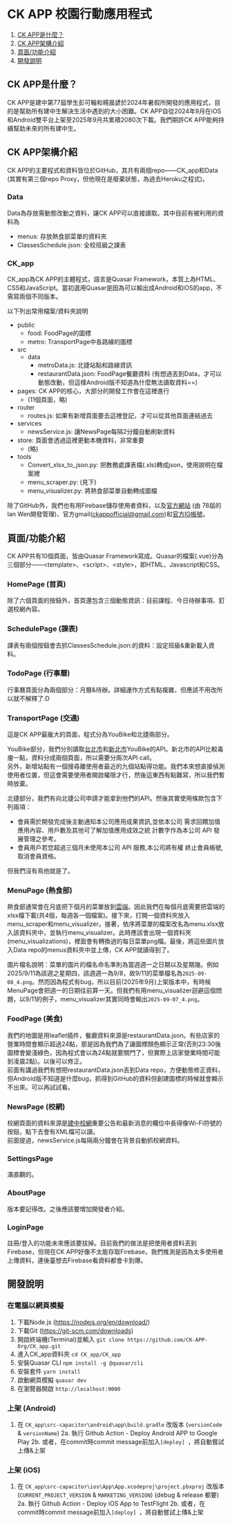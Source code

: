 # CK APP 校園行動應用程式
1. [CK APP是什麼？](#ck-app是什麼)
2. [CK APP架構介紹](#ck-app架構介紹)
3. [頁面/功能介紹](#頁面功能介紹)
4. [開發說明](#開發說明)

## CK APP是什麼？
CK APP是建中第77屆學生彭可翰和楊晨諺於2024年暑假所開發的應用程式，目的是幫助所有建中生解決生活中遇到的大小困難。CK APP自從2024年9月在iOS和Android雙平台上架至2025年9月共累積2080次下載。我們期許CK APP能夠持續幫助未來的所有建中生。

## CK APP架構介紹
CK APP的主要程式和資料皆位於GitHub，其共有兩個repo——CK_app和Data (其實有第三個repo Proxy，但他現在是廢棄狀態，為過去Heroku之程式)。
### Data
Data為存放需動態改動之資料，讓CK APP可以直接讀取。其中目前有被利用的資料為
- menus: 存放熱食部菜單的資料夾
- ClassesSchedule.json: 全校班級之課表
### CK_app
CK_app為CK APP的主體程式，語言是Quasar Framework，本質上為HTML、CSS和JavaScript。當初選用Quasar是因為可以輸出成Android和iOS的app，不需寫兩個不同版本。

以下列出常用檔案/資料夾說明
- public
	- food: FoodPage的圖標
	- metro: TransportPage中各路線的圖標
- src
	- data
		- metroData.js: 北捷站點和路線資訊
		- restaurantData.json: FoodPage餐廳資料 (有想過丟到Data，才可以動態改動，但這樣Android版不知道為什麼無法讀取資料\==)
- pages: CK APP的核心，大部分的開發工作會在這裡進行
	- (11個頁面，略)
- router
	- routes.js: 如果有新增頁面要去這裡登記，才可以從其他頁面連結過去
- services
	- newsService.js: 讓NewsPage每隔2分鐘自動刷新資料
- store: 頁面會透過這裡更動本機資料，非常重要
	- (略)
- tools
	- Convert_xlsx_to_json.py: 把教務處課表檔(.xls)轉成json，使用說明在檔案裡
	- menu_scraper.py: (見下)
	- menu_visualizer.py: 將熱食部菜單自動轉成圖檔

除了GitHub外，我們也有用Firebase儲存使用者資料，以及[官方網站](https://ckapp-tw.web.app/) (由 78屆的Ian Wen開發管理)、官方gmail(ckappofficial@gmail.com)和[官方IG帳號](https://www.instagram.com/ckappofficial/)。

## 頁面/功能介紹
CK APP共有10個頁面，皆由Quasar Framework寫成。Quasar的檔案(.vue)分為三個部分——\<template>、\<script>、\<style>，即HTML、Javascript和CSS。
### HomePage (首頁)
除了六個頁面的按鈕外，首頁還包含三個動態資訊：目前課程、今日待辦事項、釘選校網內容。
### SchedulePage (課表)
課表有兩個按鈕會去抓ClassesSchedule.json:的資料：設定班級&重新載入資料。
### TodoPage (行事曆)
行事曆頁面分為兩個部分：月曆&待辦。詳細運作方式有點複雜，但應該不用改所以就不解釋了:D
### TransportPage (交通)
這是CK APP最龐大的頁面，程式分為YouBike和北捷兩部分。

YouBike部分，我們分別讀取[台北市](https://tcgbusfs.blob.core.windows.net/dotapp/youbike/v2/youbike_immediate.json)和[新北市](https://data.ntpc.gov.tw/openapi/swagger-ui/index.html?configUrl=%2Fapi%2Fv1%2Fopenapi%2Fswagger%2Fconfig&urls.primaryName=%E6%96%B0%E5%8C%97%E5%B8%82%E6%94%BF%E5%BA%9C%E4%BA%A4%E9%80%9A%E5%B1%80%2863%29#/)YouBike的API。新北市的API比較毒瘤一點，資料分成兩個頁面，所以需要分兩次API call。\
另外，新增站點有一個搜尋離使用者最近的九個站點得功能。我們本來想直接偵測使用者位置，但這會需要使用者開啟權限才行，然後這東西有點難寫，所以我們暫時放棄。

北捷部分，我們有向北捷公司申請才能拿到他們的API。然後其實使用條款包含下列兩項：
- 會員需於開發完成後主動通知本公司應用成果資訊,並依本公司
需求回饋加值應用內容、用戶數及其他可了解加值應用成效之統
計數字作為本公司 API 發展管理之參考。
- 會員用戶若您超過三個月未使用本公司 API 服務,本公司將有權
終止會員帳號,取消會員資格。

但我們沒有鳥他就是了。

### MenuPage (熱食部)
熱食部通常會在月底把下個月的菜單放到[雲端](https://drive.google.com/drive/folders/1jZTQNkQVCoDVmMPQaG2Ov_Zwu4o4cmQQ)。因此我們在每個月底需要把雲端的xlsx檔下載(共4個，每週各一個檔案)。接下來，打開一個資料夾放入menu_scraper和menu_visualizer。接著，依序將菜單的檔案改名為menu.xlsx放入該資料夾中，並執行menu_visualizer。此時應該會出現一個資料夾(menu_visualizations)，裡面會有轉換過的每日菜單png檔。最後，將這些圖片放入Data repo的menus資料夾中並上傳，CK APP就讀得到了。

圖片檔名說明：菜單的圖片的檔名命名準則為當週週一之日期以及星期幾。例如2025/9/11為該週之星期四，該週週一為9/8，故9/11的菜單檔名為```2025-09-08_4.png```。然而因為程式有bug，所以目前(2025年9月)上架版本中，有時候MenuPage會把週一的日期往前算一天。但我們有用menu_visualizer迴避這個問題，以9/11的例子，menu_visualizer其實同時會輸出```2025-09-07_4.png```。
### FoodPage (美食)
我們的地圖是用leaflet插件，餐廳資料來源是restaurantData.json。有些店家的營業時間會顯示超過24點，那是因為我們為了讓圖標顏色顯示正常(否則23:30後圖標會變淺綠色，因為程式會以為24點就要關門了，但實際上店家營業時間可能到凌晨2點)。以後可以修正。\
前面有講過我們有想把restaurantData.json丟到Data repo，方便動態修正資料，但Android版不知道是什麼bug，抓得到GitHub的資料但創建圖標的時候就會顯示不出來。可以再試試看。

### NewsPage (校網)
校網頁面的資料來源是[建中校網](https://www.ck.tp.edu.tw/nss/p/index)重要公告和最新消息的欄位中長得像Wi-Fi符號的按鈕，點下去會有XML檔可以讀。\
前面提過，newsService.js每隔兩分鐘會在背景自動抓校網資料。
### SettingsPage
滿直觀的。
### AboutPage
版本要記得改。之後應該要增加開發者介紹。
### LoginPage
註冊/登入的功能未來應該要拔掉。目前我們的做法是把使用者資料丟到Firebase，但現在CK APP好像不太能存取Firebase，我們推測是因為太多使用者上傳資料，連後臺想去Firebase看資料都會卡到爆。

## 開發說明
### 在電腦以網頁模擬
1. 下載Node.js (https://nodejs.org/en/download/)
2. 下載Git (https://git-scm.com/downloads)
3. 開啟終端機(Terminal)並輸入 `git clone https://github.com/CK-APP-Org/CK_app.git`
4. 進入CK_app資料夾 `cd CK_app/CK_app`
5. 安裝Quasar CLI `npm install -g @quasar/cli`
6. 安裝套件 `yarn install`
7. 啟動網頁模擬 `quasar dev`
8. 在瀏覽器開啟 `http://localhost:9000`
### 上架 (Android)
1. 在 `CK_app\src-capacitor\android\app\build.gradle` 改版本 (`versionCode` & `versionName`)
2a. 執行 Github Action - Deploy Android APP to Google Play
2b. 或者，在commit時commit message前加入`[deploy] `，將自動嘗試上傳&上架
### 上架 (iOS)
1. 在 `CK_app\src-capacitor\ios\App\App.xcodeproj\project.pbxproj` 改版本 (`CURRENT_PROJECT_VERSION` & `MARKETING_VERSION`) (debug & release 都要)
2a. 執行 Github Action - Deploy iOS App to TestFlight
2b. 或者，在commit時commit message前加入`[deploy] `，將自動嘗試上傳&上架
